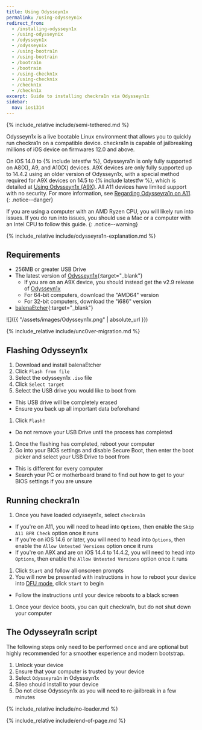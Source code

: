 ```yaml
---
title: Using Odysseyn1x
permalink: /using-odysseyn1x
redirect_from:
  - /installing-odysseyn1x
  - /using-odysseynix
  - /odysseyn1x
  - /odysseynix
  - /using-bootra1n
  - /using-bootrain
  - /bootra1n
  - /bootrain
  - /using-checkn1x
  - /using-checknix
  - /checkn1x
  - /checkn1x
excerpt: Guide to installing checkra1n via Odysseyn1x
sidebar:
  nav: ios1314
---
```


{% include_relative include/semi-tethered.md %}

Odysseyn1x is a live bootable Linux environment that allows you to quickly run checkra1n on a compatible device. checkra1n is capable of jailbreaking millions of iOS device on firmwares 12.0 and above.

On iOS 14.0 to {% include latestfw %}, Odysseyra1n is only fully supported on A8(X), A9, and A10(X) devices. A9X devices are only fully supported up to 14.4.2 using an older version of Odysseyn1x, with a special method required for A9X devices on 14.5 to {% include latestfw %}, which is detailed at [Using Odysseyn1x (A9X)](using-odysseyn1x-a9x). All A11 devices have limited support with no security. For more information, see [Regarding Odysseyra1n on A11](information-regarding-a11).
{: .notice--danger}

If you are using a computer with an AMD Ryzen CPU, you will likely run into issues. If you do run into issues, you should use a Mac or a computer with an Intel CPU to follow this guide.
{: .notice--warning}

{% include_relative include/odysseyra1n-explanation.md %}

## Requirements

- 256MB or greater USB Drive
- The latest version of [Odysseyn1x](https://github.com/raspberryenvoie/odysseyn1x/releases){:target="_blank"}
    - If you are on an A9X device, you should instead get the v2.9 release of [Odysseyn1x](https://github.com/raspberryenvoie/odysseyn1x/releases/tag/v2.9)
    - For 64-bit computers, download the "AMD64" version
    - For 32-bit computers, download the "i686" version
- [balenaEtcher](https://www.balena.io/etcher/){:target="_blank"}

![]({{ "/assets/images/Odysseyn1x.png" | absolute_url }})

{% include_relative include/unc0ver-migration.md %}

## Flashing Odysseyn1x

1. Download and install balenaEtcher
1. Click `Flash from file`
1. Select the odysseyn1x `.iso` file
1. Click `Select target`
1. Select the USB drive you would like to boot from
  - This USB drive will be completely erased
  - Ensure you back up all important data beforehand
1. Click `Flash!`
  - Do not remove your USB Drive until the process has completed
1. Once the flashing has completed, reboot your computer
1. Go into your BIOS settings and disable Secure Boot, then enter the boot picker and select your USB Drive to boot from
  - This is different for every computer
  - Search your PC or motherboard brand to find out how to get to your BIOS settings if you are unsure

## Running checkra1n

1. Once you have loaded odysseyn1x, select `checkra1n`
  - If you're on A11, you will need to head into `Options`, then enable the `Skip A11 BPR Check` option once it runs
  - If you're on iOS 14.6 or later, you will need to head into `Options`, then enable the `Allow Untested Versions` option once it runs
  - If you're on A9X and are on iOS 14.4 to 14.4.2, you will need to head into `Options`, then enable the `Allow Untested Versions` option once it runs
1. Click `Start` and follow all onscreen prompts
1. You will now be presented with instructions in how to reboot your device into [DFU mode](faq#dfu_mode), click `Start` to begin
  - Follow the instructions until your device reboots to a black screen
1. Once your device boots, you can quit checkra1n, but do not shut down your computer

## The Odysseyra1n script

The following steps only need to be performed once and are optional but highly recommended for a smoother experience and modern bootstrap.

1. Unlock your device
1. Ensure that your computer is trusted by your device
1. Select `Odysseyra1n` in Odysseyn1x
1. Sileo should install to your device
1. Do not close Odysseyn1x as you will need to re-jailbreak in a few minutes

{% include_relative include/no-loader.md %}

{% include_relative include/end-of-page.md %}
